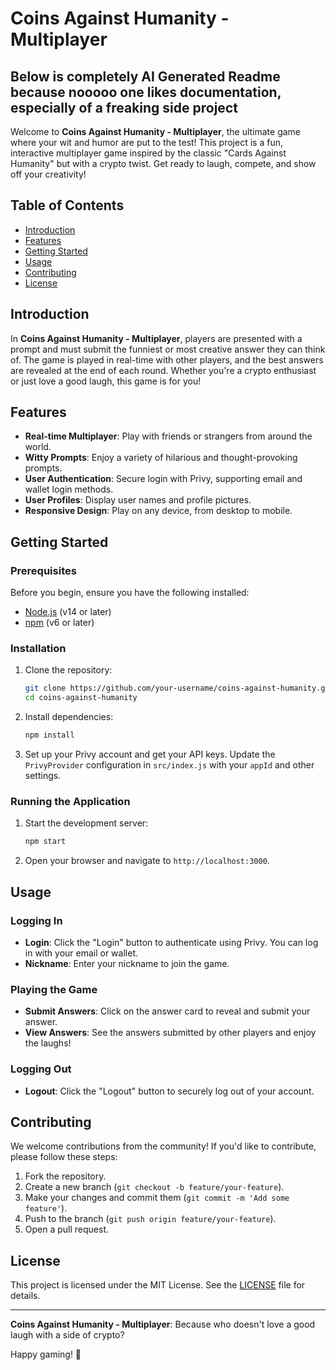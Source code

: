 # Coins Against Humanity - Multiplayer

## Below is completely AI Generated Readme because nooooo one likes documentation, especially of a freaking side project 

Welcome to **Coins Against Humanity - Multiplayer**, the ultimate game where your wit and humor are put to the test! This project is a fun, interactive multiplayer game inspired by the classic "Cards Against Humanity" but with a crypto twist. Get ready to laugh, compete, and show off your creativity!

## Table of Contents

- [Introduction](#introduction)
- [Features](#features)
- [Getting Started](#getting-started)
- [Usage](#usage)
- [Contributing](#contributing)
- [License](#license)

## Introduction

In **Coins Against Humanity - Multiplayer**, players are presented with a prompt and must submit the funniest or most creative answer they can think of. The game is played in real-time with other players, and the best answers are revealed at the end of each round. Whether you're a crypto enthusiast or just love a good laugh, this game is for you!

## Features

- **Real-time Multiplayer**: Play with friends or strangers from around the world.
- **Witty Prompts**: Enjoy a variety of hilarious and thought-provoking prompts.
- **User Authentication**: Secure login with Privy, supporting email and wallet login methods.
- **User Profiles**: Display user names and profile pictures.
- **Responsive Design**: Play on any device, from desktop to mobile.

## Getting Started

### Prerequisites

Before you begin, ensure you have the following installed:

- [Node.js](https://nodejs.org/) (v14 or later)
- [npm](https://www.npmjs.com/) (v6 or later)

### Installation

1. Clone the repository:

   ```sh
   git clone https://github.com/your-username/coins-against-humanity.git
   cd coins-against-humanity
   ```

2. Install dependencies:

   ```sh
   npm install
   ```

3. Set up your Privy account and get your API keys. Update the `PrivyProvider` configuration in `src/index.js` with your `appId` and other settings.

### Running the Application

1. Start the development server:

   ```sh
   npm start
   ```

2. Open your browser and navigate to `http://localhost:3000`.

## Usage

### Logging In

- **Login**: Click the "Login" button to authenticate using Privy. You can log in with your email or wallet.
- **Nickname**: Enter your nickname to join the game.

### Playing the Game

- **Submit Answers**: Click on the answer card to reveal and submit your answer.
- **View Answers**: See the answers submitted by other players and enjoy the laughs!

### Logging Out

- **Logout**: Click the "Logout" button to securely log out of your account.

## Contributing

We welcome contributions from the community! If you'd like to contribute, please follow these steps:

1. Fork the repository.
2. Create a new branch (`git checkout -b feature/your-feature`).
3. Make your changes and commit them (`git commit -m 'Add some feature'`).
4. Push to the branch (`git push origin feature/your-feature`).
5. Open a pull request.

## License

This project is licensed under the MIT License. See the [LICENSE](LICENSE) file for details.

---

**Coins Against Humanity - Multiplayer**: Because who doesn't love a good laugh with a side of crypto?

Happy gaming! 🎉
